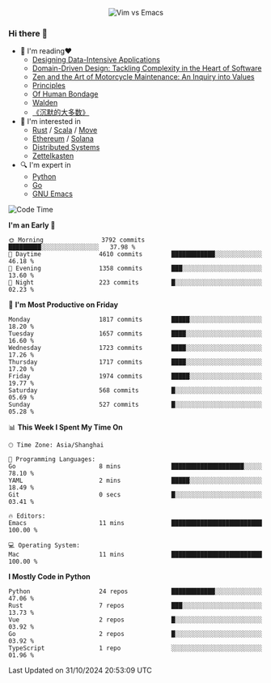 <p align="center">
    <img src="https://gist.githubusercontent.com/coldnight/e696baffb094e71c96cb302118878eae/raw/40ea5053a6f66cc65f90f437e4173497da225958/banner.gif" alt="Vim vs Emacs" />
</p>

### Hi there 👋

- 📖 I'm reading❤️
    + [Designing Data-Intensive Applications](https://www.oreilly.com/library/view/designing-data-intensive-applications/9781491903063/)
    + [Domain-Driven Design: Tackling Complexity in the Heart of Software](https://www.dddcommunity.org/book/evans_2003/)
    + [Zen and the Art of Motorcycle Maintenance: An Inquiry into Values](https://en.wikipedia.org/wiki/Zen_and_the_Art_of_Motorcycle_Maintenance)
    + [Principles](https://www.principles.com/)
    + [Of Human Bondage](https://en.wikipedia.org/wiki/Of_Human_Bondage)
    + [Walden](https://en.wikipedia.org/wiki/Walden)
    + [《沉默的大多数》](https://en.wikipedia.org/wiki/Silent_majority)
- 🌱 I'm interested in
    + [Rust](https://www.rust-lang.org/) / [Scala](https://www.scala-lang.org/) / [Move](https://github.com/move-language/move/)
    + [Ethereum](https://ethereum.org/en/) / [Solana](https://solana.com/)
	+ [Distributed Systems](https://www.linuxzen.com/notes/topics/20200320174417_%E5%88%86%E5%B8%83%E5%BC%8F/)
	+ [Zettelkasten](https://www.linuxzen.com/notes/notes/20220120080920-slip_box/)
- 🔍 I'm expert in
    + [Python](https://www.python.org/)
    + [Go](https://go.dev/)
    + [GNU Emacs](https://www.gnu.org/software/emacs/)

<!--START_SECTION:waka-->
![Code Time](http://img.shields.io/badge/Code%20Time-3%2C159%20hrs%201%20min-blue)

**I'm an Early 🐤** 

```text
🌞 Morning                3792 commits        █████████░░░░░░░░░░░░░░░░   37.98 % 
🌆 Daytime                4610 commits        ████████████░░░░░░░░░░░░░   46.18 % 
🌃 Evening                1358 commits        ███░░░░░░░░░░░░░░░░░░░░░░   13.60 % 
🌙 Night                  223 commits         █░░░░░░░░░░░░░░░░░░░░░░░░   02.23 % 
```
📅 **I'm Most Productive on Friday** 

```text
Monday                   1817 commits        █████░░░░░░░░░░░░░░░░░░░░   18.20 % 
Tuesday                  1657 commits        ████░░░░░░░░░░░░░░░░░░░░░   16.60 % 
Wednesday                1723 commits        ████░░░░░░░░░░░░░░░░░░░░░   17.26 % 
Thursday                 1717 commits        ████░░░░░░░░░░░░░░░░░░░░░   17.20 % 
Friday                   1974 commits        █████░░░░░░░░░░░░░░░░░░░░   19.77 % 
Saturday                 568 commits         █░░░░░░░░░░░░░░░░░░░░░░░░   05.69 % 
Sunday                   527 commits         █░░░░░░░░░░░░░░░░░░░░░░░░   05.28 % 
```


📊 **This Week I Spent My Time On** 

```text
🕑︎ Time Zone: Asia/Shanghai

💬 Programming Languages: 
Go                       8 mins              ████████████████████░░░░░   78.10 % 
YAML                     2 mins              █████░░░░░░░░░░░░░░░░░░░░   18.49 % 
Git                      0 secs              █░░░░░░░░░░░░░░░░░░░░░░░░   03.41 % 

🔥 Editors: 
Emacs                    11 mins             █████████████████████████   100.00 % 

💻 Operating System: 
Mac                      11 mins             █████████████████████████   100.00 % 
```

**I Mostly Code in Python** 

```text
Python                   24 repos            ████████████░░░░░░░░░░░░░   47.06 % 
Rust                     7 repos             ███░░░░░░░░░░░░░░░░░░░░░░   13.73 % 
Vue                      2 repos             █░░░░░░░░░░░░░░░░░░░░░░░░   03.92 % 
Go                       2 repos             █░░░░░░░░░░░░░░░░░░░░░░░░   03.92 % 
TypeScript               1 repo              ░░░░░░░░░░░░░░░░░░░░░░░░░   01.96 % 
```




 Last Updated on 31/10/2024 20:53:09 UTC
<!--END_SECTION:waka-->
